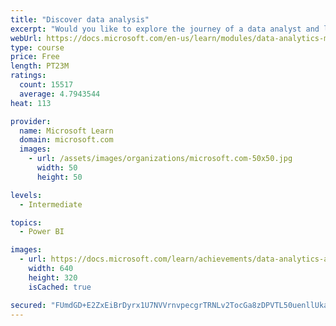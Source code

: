 ```yaml
---
title: "Discover data analysis"
excerpt: "Would you like to explore the journey of a data analyst and learn how a data analyst tells a story with data? In this module, you will explore the different roles in data and learn the different tasks of a data analyst."
webUrl: https://docs.microsoft.com/en-us/learn/modules/data-analytics-microsoft/
type: course
price: Free
length: PT23M
ratings:
  count: 15517
  average: 4.7943544
heat: 113

provider:
  name: Microsoft Learn
  domain: microsoft.com
  images:
    - url: /assets/images/organizations/microsoft.com-50x50.jpg
      width: 50
      height: 50

levels:
  - Intermediate

topics:
  - Power BI

images:
  - url: https://docs.microsoft.com/learn/achievements/data-analytics-and-microsoft-social.png
    width: 640
    height: 320
    isCached: true

secured: "FUmdGD+E2ZxEiBrDyrx1U7NVVrnvpecgrTRNLv2TocGa8zDPVTL50uenllUkatZsYk4CzHMWVzAq+lAhT7wj6kMfEA1RyUI5ZTAxlk0i8nValIRW02Wm4W9fXRfZbVAu/rmgArBIx6qm7pFQYEr2oJerIKoOPjGt2fS2PyMK+FGnRQcXoVvvv8ZoqnKZMB84AMsbzqQE2t2iu0hlLFvYcDpNGYsUPrT8yZCvsT+4/TlUIUdTQ2S95uzBUASYoAMpfzkAuIu7hTdf2fPsC76JeMML4kKMhhCAGDeIpjsORMaF0dmTZZzc5POQMiaWRGzqs57cqar4slx8x1r7uzggb+K9MZ6CEo+qtgy3xxNB189VkYnjGX6IwAmjiyRNRHTqvqvPZSD+Ieqkzr/8PSIkTYXf9sNygA3M31Ztt9iV/OgyyZAQ05MYIsTiZOrSvjI0;lrW5LiEpCknllLunTgK3uw=="
---
```


